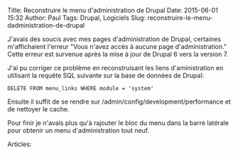 Title: Reconstruire le menu d'administration de Drupal
Date: 2015-06-01 15:32
Author: Paul
Tags: Drupal, Logiciels
Slug: reconstruire-le-menu-dadministration-de-drupal

J'avais des soucis avec mes pages d'administration de Drupal, certaines
m'affichaient l'erreur "Vous n'avez accès à aucune page
d'administration." Cette erreur est survenue après la mise à jour de
Drupal 6 vers la version 7.

J'ai pu corriger ce problème en reconstruisant les liens d'aministration
en utilisant la requête SQL suivante sur la base de données de Drupal:

`DELETE FROM menu_links WHERE module = 'system'`

Ensuite il suffit de se rendre sur /admin/config/development/performance
et de nettoyer le cache.

Pour finir je n'avais plus qu'à rajouter le bloc du menu dans la barre
latérale pour obtenir un menu d'administration tout neuf.

Articles: 

